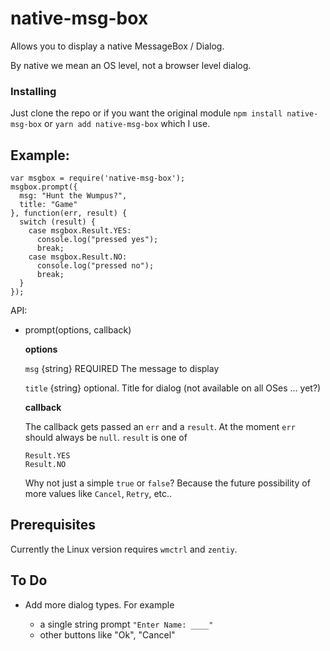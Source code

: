 native-msg-box
==============

Allows you to display a native MessageBox / Dialog.

By native we mean an OS level, not a browser level dialog.

### Installing
Just clone the repo or if you want the original module
`npm install native-msg-box` or `yarn add native-msg-box` which I use.

Example:
--------

    var msgbox = require('native-msg-box');
    msgbox.prompt({
      msg: "Hunt the Wumpus?",
      title: "Game"
    }, function(err, result) {
      switch (result) {
        case msgbox.Result.YES:
          console.log("pressed yes");
          break;
        case msgbox.Result.NO:
          console.log("pressed no");
          break;
      }
    });


API:

*   prompt(options, callback)

    **options**

    `msg` {string} REQUIRED The message to display

    `title` {string} optional. Title for dialog (not available on all OSes ... yet?)

    **callback**

    The callback gets passed an `err` and a `result`. At the moment `err` should always
    be `null`. `result` is one of

        Result.YES
        Result.NO

    Why not just a simple `true` or `false`? Because the future possibility of
    more values like `Cancel`, `Retry`, etc..

Prerequisites
-------------

Currently the Linux version requires `wmctrl` and `zentiy`.

To Do
-----

*   Add more dialog types. For example

    *    a single string prompt `"Enter Name: ____"`
    *    other buttons like "Ok", "Cancel"



